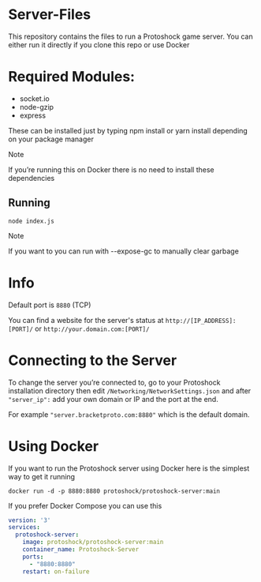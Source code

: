 # Server-Files
This repository contains the files to run a Protoshock game server.
You can either run it directly if  you clone this repo or use Docker

# Required Modules:
- socket.io
- node-gzip
- express
  
These can be installed just by typing npm install or yarn install depending on your package manager

> [!NOTE]
> If you’re running this on Docker there is no need to install these dependencies

## Running
```
node index.js
```

> [!NOTE]
> If you want to you can run with --expose-gc to manually clear garbage

# Info
Default port is ``8880`` (TCP)

You can find a website for the server's status at ``http://[IP_ADDRESS]:[PORT]/`` or
``http://your.domain.com:[PORT]/``

# Connecting to the Server

To change the server you’re connected to, go to your Protoshock installation directory then edit ``/Networking/NetworkSettings.json`` and after ``"server_ip":`` add your own domain or IP and the port at the end.

For example ``"server.bracketproto.com:8880"`` which is the default domain.

# Using Docker

If you want to run the Protoshock server using Docker here is the simplest way to get it running
```
docker run -d -p 8880:8880 protoshock/protoshock-server:main
```

If you prefer Docker Compose you can use this
```yml
version: '3'
services:
  protoshock-server:
    image: protoshock/protoshock-server:main
    container_name: Protoshock-Server
    ports:
      - "8880:8880"
    restart: on-failure
```
